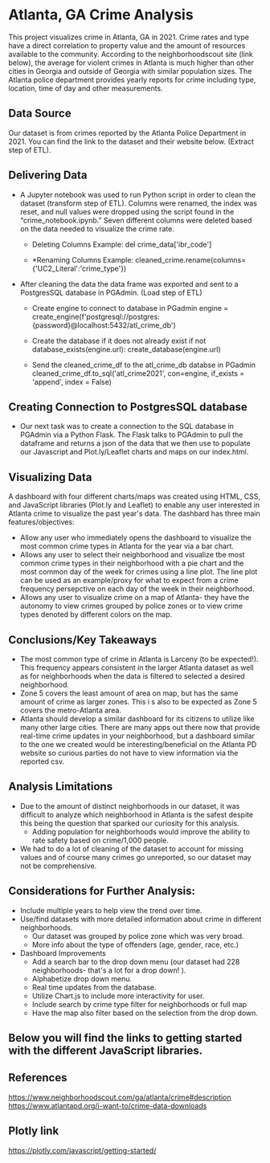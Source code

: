 
# Atlanta, GA Crime Analysis
	
This project visualizes crime in Atlanta, GA in 2021. Crime rates and type have a direct correlation to property value and the amount of resources available to the community. According to the neighborhoodscout site (link below), the average for violent crimes in Atlanta is much higher than other cities in Georgia and outside of Georgia with similar population sizes. The Atlanta police department provides yearly reports for crime including  type, location, time of day and other measurements.

## Data Source
Our dataset is from crimes reported by the Atlanta Police Department in 2021. You can find the link to the dataset and their website below. (Extract step of ETL).

## Delivering Data

* A Jupyter notebook was used to run Python script in order to clean the dataset (transform step of ETL). Columns were renamed, the index was reset, and null values were dropped using the script found in the “crime_notebook.ipynb.” Seven different columns were deleted based on the data needed to visualize the crime rate.
    * Deleting Columns Example:
    del crime_data['ibr_code']

    * *Renaming Columns Example: 
    cleaned_crime.rename(columns={'UC2_Literal':'crime_type'})

* After cleaning the data the data frame was exported and sent to a PostgresSQL database in PGAdmin. (Load step of ETL)
    * Create engine to connect to database in PGadmin
    engine = create_engine(f'postgresql://postgres:{password}@localhost:5432/atl_crime_db')

    * Create the database if it does not already exist
    if not database_exists(engine.url):
        create_database(engine.url)

    * Send the cleaned_crime_df to the atl_crime_db databse in PGadmin
    cleaned_crime_df.to_sql('atl_crime2021', con=engine, if_exists = 'append', index = False)

## Creating Connection to PostgresSQL database
* Our next task was to create a connection to the SQL database in PGAdmin via a Python Flask. The Flask talks to PGAdmin to pull the dataframe and returns a json of the data that we then use to populate our Javascript and Plot.ly/Leaflet charts and maps on our index.html. 

## Visualizing Data
A dashboard with four different charts/maps was created using HTML, CSS, and  JavaScript libraries (Plot.ly and Leaflet) to enable any user interested in Atlanta crime to visualize the past year's data.
The dashbard has three main features/objectives:
* Allow any user who immediately opens the dashboard to visualize the most common crime types in Atlanta for the year via a bar chart.  
* Allows any user to select their neighborhood and visualize tbe most common crime types in their neighborhood with a pie chart and the most common day of the week for crimes using a line plot. The line plot can be used as an example/proxy for what to expect from a crime frequency persepctive on each day of the week in their neighborhood.  
* Allows any user to visualize crime on a map of Atlanta- they have the autonomy to view crimes grouped by police zones or to view crime types denoted by different colors on the map. 

## Conclusions/Key Takeaways
* The most common type of crime in Atlanta is Larceny (to be expected!). This frequency appears consistent in the larger Atlanta dataset as well as for neighborhoods when the data is filtered to selected a desired neighborhood. 
* Zone 5 covers the least amount of area on map, but has the same amount of crime as larger zones. This i s also to be expected as Zone 5 covers the metro-Atlanta area. 
* Atlanta should develop a similar dashboard for its citizens to utilize like many other large cities. There are many apps out there now that provide real-time crime updates in your neighborhood, but a dashboard similar to the one we created would be interesting/beneficial on the Atlanta PD website so curious parties do not have to view information via the reported csv. 

## Analysis Limitations
* Due to the amount of distinct neighborhoods in our dataset, it was difficult to analyze which neighborhood in Atlanta is the safest despite this being the question that sparked our curiosity for this analysis. 
    * Adding population for neighborhoods would improve the ability to rate safety based on crime/1,000 people.
* We had to do a lot of cleaning of the dataset to account for missing values and of course many crimes go unreported, so our dataset may not be comprehensive.

## Considerations for Further Analysis: 
* Include multiple years to help view the trend over time.
* Use/find  datasets with more detailed information about crime in different neighborhoods.
    * Our dataset was grouped by police zone which was very broad.
    * More info about the type of offenders (age, gender, race, etc.)
* Dashboard Improvements
    * Add a search bar to the drop down menu (our dataset had 228 neighborhoods- that's a lot for a drop down!  ).
    * Alphabetize drop down menu.
    * Real time updates from the database.
    * Utilize Chart.js to include more interactivity for user.
    * Include search by crime type filter for neighborhoods or full map
    * Have the map also filter based on the selection from the drop down. 

## Below you will find the links to getting started with the different JavaScript libraries. 
## References 
https://www.neighborhoodscout.com/ga/atlanta/crime#description
https://www.atlantapd.org/i-want-to/crime-data-downloads

## Plotly link
https://plotly.com/javascript/getting-started/